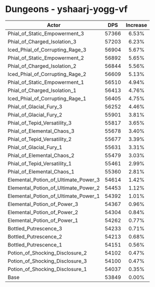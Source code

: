# Dungeons - yshaarj-yogg-vf
| Actor | DPS | Increase |
|---|:---:|:---:|
|Phial_of_Static_Empowerment_3|57366|6.53%|
|Phial_of_Charged_Isolation_3|57203|6.23%|
|Iced_Phial_of_Corrupting_Rage_3|56904|5.67%|
|Phial_of_Static_Empowerment_2|56892|5.65%|
|Phial_of_Charged_Isolation_2|56844|5.56%|
|Iced_Phial_of_Corrupting_Rage_2|56609|5.13%|
|Phial_of_Static_Empowerment_1|56510|4.94%|
|Phial_of_Charged_Isolation_1|56413|4.76%|
|Iced_Phial_of_Corrupting_Rage_1|56405|4.75%|
|Phial_of_Glacial_Fury_3|56252|4.46%|
|Phial_of_Glacial_Fury_2|55901|3.81%|
|Phial_of_Tepid_Versatility_3|55817|3.65%|
|Phial_of_Elemental_Chaos_3|55678|3.40%|
|Phial_of_Tepid_Versatility_2|55677|3.39%|
|Phial_of_Glacial_Fury_1|55631|3.31%|
|Phial_of_Elemental_Chaos_2|55479|3.03%|
|Phial_of_Tepid_Versatility_1|55461|2.99%|
|Phial_of_Elemental_Chaos_1|55360|2.81%|
|Elemental_Potion_of_Ultimate_Power_3|54614|1.42%|
|Elemental_Potion_of_Ultimate_Power_2|54453|1.12%|
|Elemental_Potion_of_Ultimate_Power_1|54392|1.01%|
|Elemental_Potion_of_Power_3|54367|0.96%|
|Elemental_Potion_of_Power_2|54304|0.84%|
|Elemental_Potion_of_Power_1|54262|0.77%|
|Bottled_Putrescence_3|54233|0.71%|
|Bottled_Putrescence_2|54213|0.68%|
|Bottled_Putrescence_1|54151|0.56%|
|Potion_of_Shocking_Disclosure_2|54102|0.47%|
|Potion_of_Shocking_Disclosure_3|54100|0.47%|
|Potion_of_Shocking_Disclosure_1|54037|0.35%|
|Base|53849|0.00%|
